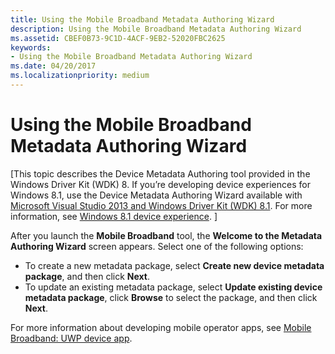 ```yaml
---
title: Using the Mobile Broadband Metadata Authoring Wizard
description: Using the Mobile Broadband Metadata Authoring Wizard
ms.assetid: CBEF0B73-9C1D-4ACF-9EB2-52020FBC2625
keywords:
- Using the Mobile Broadband Metadata Authoring Wizard
ms.date: 04/20/2017
ms.localizationpriority: medium
---
```


# Using the Mobile Broadband Metadata Authoring Wizard


\[This topic describes the Device Metadata Authoring tool provided in the Windows Driver Kit (WDK) 8. If you’re developing device experiences for Windows 8.1, use the Device Metadata Authoring Wizard available with [Microsoft Visual Studio 2013 and Windows Driver Kit (WDK) 8.1](https://go.microsoft.com/fwlink/p/?LinkId=226411). For more information, see [Windows 8.1 device experience](https://go.microsoft.com/fwlink/p/?linkid=325561). \]

After you launch the **Mobile Broadband** tool, the **Welcome to the Metadata Authoring Wizard** screen appears. Select one of the following options:

-   To create a new metadata package, select **Create new device metadata package**, and then click **Next**.
-   To update an existing metadata package, select **Update existing device metadata package**, click **Browse** to select the package, and then click **Next**.

For more information about developing mobile operator apps, see [Mobile Broadband: UWP device app](https://go.microsoft.com/fwlink/p/?linkid=241446).

 

 





